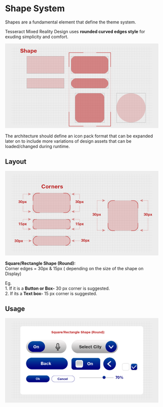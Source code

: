 # Shape System

Shapes are a fundamental element that define the theme system.

Tesseract Mixed Reality Design uses **rounded curved edges style** for exuding simplicity and comfort.

![](../../.gitbook/assets/83722777.png)

The architecture should define an icon pack format that can be expanded later on to include more variations of design assets that can be loaded/changed during runtime.

## Layout

![](../../.gitbook/assets/82706689.png)

**Square/Rectangle Shape (Round):**\
Corner edges = 30px & 15px ( depending on the size of the shape on Display)

Eg.\
1\. If it is a **Button or Box-** 30 px corner is suggested.\
2\. If its a **Text box-** 15 px corner is suggested.

## Usage <a href="#shapesystem-usage" id="shapesystem-usage"></a>

![](../../.gitbook/assets/85655710.png)
